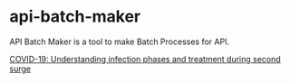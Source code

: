 # api-batch-maker
API Batch Maker is a tool to make Batch Processes for API.

[COVID-19: Understanding infection phases and treatment during second surge](https://sribasu.com/time-society-politics/covid-19-understanding-infection-phases-treatment-second-surge.html)
